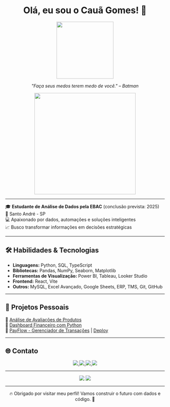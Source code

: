 <h1 align="center">Olá, eu sou o Cauã Gomes! 🦇</h1>

<p align="center">
  <img src="https://media.giphy.com/media/26AHONQ79FdWZhAI0/giphy.gif" width="180" height="180" />
</p>

<p align="center"><i>"Faça seus medos terem medo de você." – Batman</i></p>

<p align="center">
  <img src="https://media.giphy.com/media/3o7btNhMBytxAM6YBa/giphy.gif" width="320" />
</p>

---

🎓 **Estudante de Análise de Dados pela EBAC** (conclusão prevista: 2025)  
📍 Santo André - SP  
💻 Apaixonado por dados, automações e soluções inteligentes  
📈 Busco transformar informações em decisões estratégicas

---

## 🛠️ Habilidades & Tecnologias

- **Linguagens:** Python, SQL, TypeScript
- **Bibliotecas:** Pandas, NumPy, Seaborn, Matplotlib
- **Ferramentas de Visualização:** Power BI, Tableau, Looker Studio
- **Frontend:** React, Vite
- **Outros:** MySQL, Excel Avançado, Google Sheets, ERP, TMS, Git, GitHub

---

## 🚀 Projetos Pessoais

🔹 [Análise de Avaliações de Produtos](https://github.com/Caua-Gomes-2/Projeto_de_An-lise_de_Avalia-es_de_Produtos.git)  
🔹 [Dashboard Financeiro com Python](https://github.com/Caua-Gomes-2/Projeto-de-Visualiza-o-de-Dados-com-Dash.git)  
🔹 [PayFlow - Gerenciador de Transações](https://github.com/Caua-Gomes-2/PayFlow.git) | [Deploy](https://payfloww.netlify.app/)

---

## 🌐 Contato

<p align="center">
  <a href="https://portifoliocauagomes.netlify.app" target="_blank">
    <img src="https://img.shields.io/badge/Portf%C3%B3lio-000?style=for-the-badge&logo=vercel&logoColor=white" />
  </a>
  <a href="mailto:cauacesarmgomes@gmail.com">
    <img src="https://img.shields.io/badge/Gmail-D14836?style=for-the-badge&logo=gmail&logoColor=white" />
  </a>
  <a href="https://www.linkedin.com/in/cauã-gomes/" target="_blank">
    <img src="https://img.shields.io/badge/LinkedIn-0A66C2?style=for-the-badge&logo=linkedin&logoColor=white" />
  </a>
  <a href="https://wa.me/5511982236609" target="_blank">
    <img src="https://img.shields.io/badge/WhatsApp-25D366?style=for-the-badge&logo=whatsapp&logoColor=white" />
  </a>
</p>

---

<p align="center">
  <img src="https://github-readme-stats.vercel.app/api/top-langs/?username=Caua-Gomes-2&layout=compact&theme=dracula" />
  <img src="https://github-readme-stats.vercel.app/api?username=Caua-Gomes-2&show_icons=true&theme=dracula" />
</p>

---

<p align="center">🔥 Obrigado por visitar meu perfil! Vamos construir o futuro com dados e código. 🚀</p>
